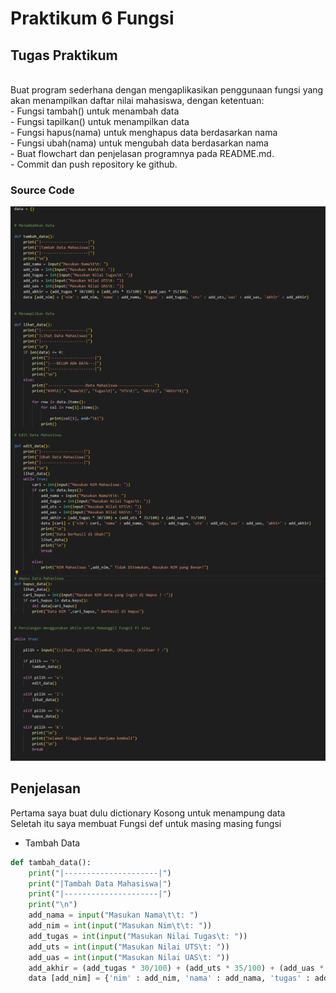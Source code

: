 # Praktikum 6 Fungsi
## Tugas Praktikum
<br/>
Buat program sederhana dengan mengaplikasikan penggunaan fungsi
yang akan menampilkan daftar nilai mahasiswa, dengan ketentuan:<br/>
- Fungsi tambah() untuk menambah data<br/>
- Fungsi tapilkan() untuk menampilkan data<br/>
- Fungsi hapus(nama) untuk menghapus data berdasarkan nama<br/>
- Fungsi ubah(nama) untuk mengubah data berdasarkan nama<br/>
- Buat flowchart dan penjelasan programnya pada README.md.<br/>
- Commit dan push repository ke github.

### Source Code 
![Gambar Code](Screnshoot/sscode.png)<br/>

## Penjelasan 

Pertama saya buat dulu dictionary Kosong untuk menampung data <br/>
Seletah itu saya membuat Fungsi def untuk masing masing fungsi<br/>

- Tambah Data
```python
def tambah_data():
    print("|---------------------|")
    print("|Tambah Data Mahasiswa|")
    print("|---------------------|")
    print("\n")
    add_nama = input("Masukan Nama\t\t: ")
    add_nim = int(input("Masukan Nim\t\t: "))
    add_tugas = int(input("Masukan Nilai Tugas\t: "))
    add_uts = int(input("Masukan Nilai UTS\t: "))
    add_uas = int(input("Masukan Nilai UAS\t: "))
    add_akhir = (add_tugas * 30/100) + (add_uts * 35/100) + (add_uas * 35/100)
    data [add_nim] = {'nim' : add_nim, 'nama' : add_nama, 'tugas' : add_tugas, 'uts' : add_uts,'uas' : add_uas, 'akhir' : add_akhir}
```